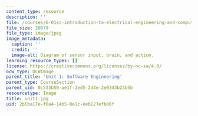 ```yaml
---
content_type: resource
description: ''
file: /courses/6-01sc-introduction-to-electrical-engineering-and-computer-science-i-spring-2011/2b5ba17ef6a414b50e1ceeb127efb06f_unit1.jpg
file_size: 20679
file_type: image/jpeg
image_metadata:
  caption: ''
  credit: ''
  image-alt: Diagram of sensor input, brain, and action.
learning_resource_types: []
license: https://creativecommons.org/licenses/by-nc-sa/4.0/
ocw_type: OCWImage
parent_title: 'Unit 1: Software Engineering'
parent_type: CourseSection
parent_uid: 0c533b50-ae1f-2ed5-2d4e-2e0343b23b5b
resourcetype: Image
title: unit1.jpg
uid: 2b5ba17e-f6a4-14b5-0e1c-eeb127efb06f
---
```

